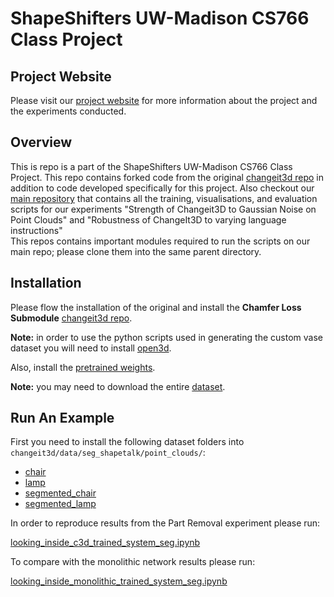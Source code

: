 # ShapeShifters UW-Madison CS766 Class Project

## Project Website
Please visit our [project website](https://roettges.github.io/shapeshifter_CS766/) for more information about the project and the experiments conducted. 

## Overview
This is repo is a part of the ShapeShifters UW-Madison CS766 Class Project.
This repo contains forked code from the original [changeit3d repo](https://github.com/optas/changeit3d) in addition to code developed specifically for this project. 
Also checkout our [main repository](https://github.com/Auc7us/shapeshifters) that contains all the training, visualisations, and evaluation scripts for our experiments "Strength of Changeit3D to Gaussian Noise on Point Clouds" and "Robustness of ChangeIt3D to varying language instructions"  
This repos contains important modules required to run the scripts on our main repo; please clone them into the same parent directory.

## Installation
Please flow the installation of the original and install the **Chamfer Loss Submodule** [changeit3d repo](https://github.com/optas/changeit3d?tab=readme-ov-file#installation).

**Note:** in order to use the python scripts used in generating the custom vase dataset you will need to install [open3d](https://www.open3d.org/).

Also, install the [pretrained weights](https://github.com/optas/changeit3d?tab=readme-ov-file#pretained-weights-and-networks).

**Note:** you may need to download the entire [dataset](https://github.com/optas/changeit3d?tab=readme-ov-file#shapetalk-dataset--rocket-).

## Run An Example

First you need to install the following dataset folders into `changeit3d/data/seg_shapetalk/point_clouds/`:
 
 - [chair](https://drive.google.com/drive/folders/1CN_2YQcfustc_GMiwDXLRZeKf5D1kMJO?usp=drive_link)
 - [lamp](https://drive.google.com/drive/folders/1BoL0QChCe9chLj4ItfwqV3oE0c3Slr1M?usp=drive_link)
 - [segmented_chair](https://drive.google.com/drive/folders/1qgYMANYQUzQ9sU1uhx0oJ-wxLORY4IUG?usp=drive_link) 
 - [segmented_lamp](https://drive.google.com/drive/folders/13VuJuqg5PNDtGvZg6rIfApH9EAVZ3n2s?usp=drive_link)


In order to reproduce results from the Part Removal experiment please run: 

[looking_inside_c3d_trained_system_seg.ipynb](https://github.com/kcmacauley/changeit3d/blob/main/changeit3d/notebooks/change_it_nets/looking_inside_c3d_trained_system_seg.ipynb)

To compare with the monolithic network results please run: 

[looking_inside_monolithic_trained_system_seg.ipynb](https://github.com/kcmacauley/changeit3d/blob/main/changeit3d/notebooks/change_it_nets/looking_inside_monolithic_trained_system_seg.ipynb)

